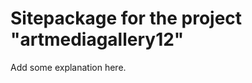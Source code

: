 Sitepackage for the project "artmediagallery12"
==============================================================

Add some explanation here.
